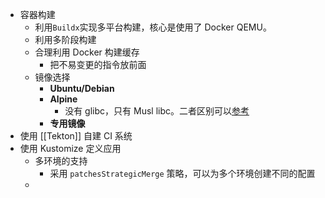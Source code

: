 - 容器构建
	- 利用`Buildx`实现多平台构建，核心是使用了 Docker QEMU。
	- 利用多阶段构建
	- 合理利用 Docker 构建缓存
		- 把不易变更的指令放前面
	- 镜像选择
		- **Ubuntu/Debian**
		- **Alpine**
			- 没有 glibc，只有 Musl libc。二者区别可以[参考](https://wiki.musl-libc.org/functional-differences-from-glibc.html)
		- **专用镜像**
- 使用 [[Tekton]] 自建 CI 系统
- 使用 Kustomize 定义应用
	- 多环境的支持
		- 采用 `patchesStrategicMerge` 策略，可以为多个环境创建不同的配置
	-